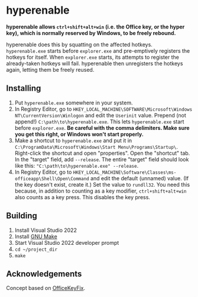 # hyperenable
**hyperenable allows `ctrl+shift+alt+win` (i.e. the Office key, or the hyper key), which is normally reserved by Windows, to be freely rebound.**

hyperenable does this by squatting on the affected hotkeys. `hyperenable.exe` starts before `explorer.exe` and pre-emptively registers the hotkeys for itself. When `explorer.exe` starts, its attempts to register the already-taken hotkeys will fail. hyperenable then unregisters the hotkeys again, letting them be freely reused.

## Installing
  1. Put `hyperenable.exe` somewhere in your system.
  2. In Registry Editor, go to `HKEY_LOCAL_MACHINE\SOFTWARE\Microsoft\Windows NT\CurrentVersion\Winlogon` and edit the `Userinit` value. Prepend (not append!) `C:\path\to\hyperenable.exe`. This lets `hyperenable.exe` start before `explorer.exe`. **Be careful with the comma delimiters. Make sure you get this right, or Windows won't start properly.**
  3. Make a shortcut to `hyperenable.exe` and put it in `C:\ProgramData\Microsoft\Windows\Start Menu\Programs\Startup\`. Right-click the shortcut and open "properties". Open the "shortcut" tab. In the "target" field, add `--release`. The entire "target" field should look like this: `"C:\path\to\hyperenable.exe" --release`.
  4. In Registry Editor, go to `HKEY_LOCAL_MACHINE\Software\Classes\ms-officeapp\Shell\Open\Command` and edit the default (unnamed) value. (If the key doesn't exist, create it.) Set the value to `rundll32`. You need this because, in addition to counting as a key modifier, `ctrl+shift+alt+win` also counts as a key press. This disables the key press.

## Building
  1. Install Visual Studio 2022
  2. Install [GNU Make](https://scoop.sh/)
  3. Start Visual Studio 2022 developer prompt
  4. `cd ~/project_dir`
  5. `make`

## Acknowledgements
Concept based on [OfficeKeyFix](https://github.com/anthonyheddings/OfficeKeyFix).


